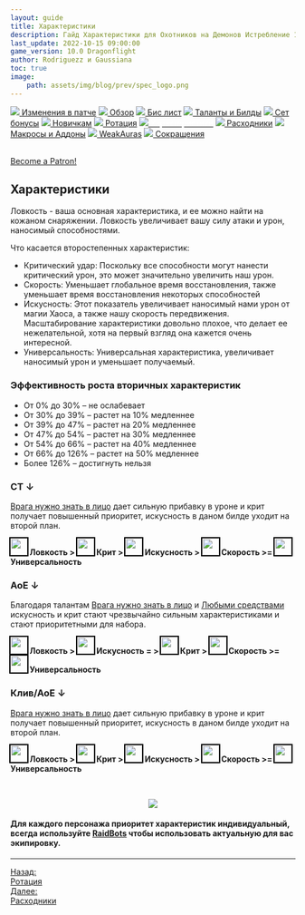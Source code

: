 ```yaml
---
layout: guide
title: Характеристики
description: Гайд Характеристики для Охотников на Демонов Истребление 10.0 PvE Dragonflight
last_update: 2022-10-15 09:00:00
game_version: 10.0 Dragonflight 
author: Rodriguezz и Gaussiana
toc: true
image:
    path: assets/img/blog/prev/spec_logo.png
---
```


<div id="smooth-nav-outer">
<a href="{{ site.url }}/guide/havoc/changes-patch.html"><img src="https://wow.zamimg.com/images/wow/icons/medium/inv_misc_spyglass_02.jpg"> Изменения в патче</a>
<a href="{{ site.url }}/guide/havoc/overview.html"><img src="https://wow.zamimg.com/images/wow/icons/medium/inv_misc_spyglass_02.jpg"> Обзор</a>
<a href="{{ site.url }}/guide/havoc/gear.html"><img src="https://wow.zamimg.com/images/wow/icons/medium/inv_chest_chain_03.jpg"> Бис лист</a>
<a href="{{ site.url }}/guide/havoc/talent-builds.html"><img src="https://wow.zamimg.com/images/wow/icons/medium/ability_marksmanship.jpg"> Таланты и Билды</a>
<a href="{{ site.url }}/guide/havoc/set-bonuses.html"><img src="https://wow.zamimg.com/images/wow/icons/medium/wow_token01.jpg"> Сет бонусы</a>
<a href="{{ site.url }}/guide/havoc/beginners.html"><img src="https://wow.zamimg.com/images/wow/icons/medium/spell_lifegivingseed.jpg"> Новичкам</a>
<a href="{{ site.url }}/guide/havoc/rotation-priority.html"><img src="https://wow.zamimg.com/images/wow/icons/medium/spell_mekkatorque_bot_bluegear.jpg"> Ротация</a>
<a href="{{ site.url }}/guide/havoc/stats.html"><img src="https://wow.zamimg.com/images/wow/icons/medium/inv_inscription_80_warscroll_intellect.jpg"><span style="color: white;"> Характеристики</span></a>
<a href="{{ site.url }}/guide/havoc/consumables.html"><img src="https://wow.zamimg.com/images/wow/icons/medium/inv_potion_92.jpg"> Расходники</a>
<a href="{{ site.url }}/guide/havoc/macros-addons.html"><img src="https://wow.zamimg.com/images/wow/icons/medium/inv_eng_gearspringparts.jpg"> Макросы и Аддоны</a>
<a href="{{ site.url }}/guide/havoc/weakauras.html"><img src="https://wow.zamimg.com/images/wow/icons/medium/spell_holy_auramastery.jpg"> WeakAuras</a>
<a href="{{ site.url }}/guide/havoc/common-terms.html"><img src="https://wow.zamimg.com/images/wow/icons/medium/ui_chat.jpg"> Сокращения</a>
</div>
<br>

<a href="https://www.patreon.com/bePatron?u=43917749"  data-patreon-widget-type="become-patron-button">Become a Patron!</a><script async src="https://c6.patreon.com/becomePatronButton.bundle.js"></script>

## Характеристики

Ловкость - ваша основная характеристика, и ее можно найти на кожаном снаряжении. Ловкость увеличивает вашу силу атаки и урон, наносимый способностями.

Что касается второстепенных характеристик:

<ul>
<li> Критический удар: Поскольку все способности могут нанести критический урон, это может значительно увеличить наш урон.</li>
<li> Скорость: Уменьшает глобальное время восстановления, также уменьшает время восстановления некоторых способностей</li>
<li> Искусность: Этот показатель увеличивает наносимый нами урон от магии Хаоса, а также нашу скорость передвижения. Масштабирование характеристики довольно плохое, что делает ее нежелательной, хотя на первый взгляд она кажется очень интересной.</li>
<li> Универсальность: Универсальная характеристика, увеличивает наносимый урон и уменьшает получаемый. </li>
</ul>

### Эффективность роста вторичных характеристик

* От 0% до 30% – не ослабевает
* От 30% до 39% – растет на 10% медленнее
* От 39% до 47% – растет на 20% медленнее
* От 47% до 54% – растет на 30% медленнее
* От 54% до 66% – растет на 40% медленнее
* От 66% до 126% – растет на 50% медленнее
* Более 126% – достигнуть нельзя

### СТ ↓ 

<div class="tabs__content">
<div class="tabs_in" markdown="1">

[Врага нужно знать в лицо](https://www.wowhead.com/ru/spell=388118) дает сильную прибавку в уроне и крит получает повышенный приоритет, искусность в даном билде уходит на второй план.

<img src="{{ site.url }}/assets/img/guide/havoc/agil.png" style="outline: 2px solid #000; width: 30px">  **Ловкость >**
<img src="{{ site.url }}/assets/img/guide/havoc/crit.png" style="outline: 2px solid #000; width: 30px">  **Крит >**
<img src="{{ site.url }}/assets/img/guide/havoc/mastry.png" style="outline: 2px solid #000; width: 30px"> **Искусность >**
<img src="{{ site.url }}/assets/img/guide/havoc/speed.png" style="outline: 2px solid #000; width: 30px"> **Скорость >=**
<img src="{{ site.url }}/assets/img/guide/havoc/vers.png" style="outline: 2px solid #000; width: 30px">  **Универсальность**

</div>
</div>

### АоЕ ↓ 

<div class="tabs__content">
<div class="tabs_in" markdown="1">

Благодаря талантам [Врага нужно знать в лицо](https://www.wowhead.com/ru/spell=388118) и [Любыми средствами](https://www.wowhead.com/ru/spell=388114/) искусность и крит стают чрезвычайно сильным характеристиками и стают приоритетными для набора.

<img src="{{ site.url }}/assets/img/guide/havoc/agil.png" style="outline: 2px solid #000; width: 30px">  **Ловкость >**
<img src="{{ site.url }}/assets/img/guide/havoc/mastry.png" style="outline: 2px solid #000; width: 30px"> **Искусность = >**
<img src="{{ site.url }}/assets/img/guide/havoc/crit.png" style="outline: 2px solid #000; width: 30px">  **Крит >**
<img src="{{ site.url }}/assets/img/guide/havoc/speed.png" style="outline: 2px solid #000; width: 30px"> **Скорость >=**
<img src="{{ site.url }}/assets/img/guide/havoc/vers.png" style="outline: 2px solid #000; width: 30px">  **Универсальность**

</div>
</div>

### Клив/АоЕ ↓ 

<div class="tabs__content">
<div class="tabs_in" markdown="1">

[Врага нужно знать в лицо](https://www.wowhead.com/ru/spell=388118) дает сильную прибавку в уроне и крит получает повышенный приоритет, искусность в даном билде уходит на второй план.

<img src="{{ site.url }}/assets/img/guide/havoc/agil.png" style="outline: 2px solid #000; width: 30px">  **Ловкость >**
<img src="{{ site.url }}/assets/img/guide/havoc/crit.png" style="outline: 2px solid #000; width: 30px">  **Крит >**
<img src="{{ site.url }}/assets/img/guide/havoc/mastry.png" style="outline: 2px solid #000; width: 30px"> **Искусность >**
<img src="{{ site.url }}/assets/img/guide/havoc/speed.png" style="outline: 2px solid #000; width: 30px"> **Скорость >=**
<img src="{{ site.url }}/assets/img/guide/havoc/vers.png" style="outline: 2px solid #000; width: 30px">  **Универсальность**

</div>
</div>

<br>

<p align="center" width="100%"> <img src="{{ site.url }}/assets/img/guide/sim.gif"> </p>

#### Для каждого персонажа приоритет характеристик индивидуальный, всегда используйте <a href="https://www.raidbots.com/simbot">RaidBots</a> чтобы использовать актуальную для вас экипировку.

<hr>

<div class="minibox minibox-left"><a href="{{ site.url }}/guide/havoc/rotation-priority.html">Назад:<br>Ротация</a></div> 
<div class="minibox"><a href="{{ site.url }}/guide/havoc/consumables.html">Далее:<br>Расходники</a></div>

<br>

<script>
    var $tabs = function (target) {
      var
        _elemTabs = (typeof target === 'string' ? document.querySelector(target) : target),
        _eventTabsShow,
        _showTab = function (tabsLinkTarget) {
          var tabsPaneTarget, tabsLinkActive, tabsPaneShow;
          tabsPaneTarget = document.querySelector(tabsLinkTarget.getAttribute('href'));
          tabsLinkActive = tabsLinkTarget.parentElement.querySelector('.tabs__link_active');
          tabsPaneShow = tabsPaneTarget.parentElement.querySelector('.tabs__pane_show');
          // если следующая вкладка равна активной, то завершаем работу
          if (tabsLinkTarget === tabsLinkActive) {
            return;
          }
          // удаляем классы у текущих активных элементов
          if (tabsLinkActive !== null) {
            tabsLinkActive.classList.remove('tabs__link_active');
          }
          if (tabsPaneShow !== null) {
            tabsPaneShow.classList.remove('tabs__pane_show');
          }
          // добавляем классы к элементам (в завимости от выбранной вкладки)
          tabsLinkTarget.classList.add('tabs__link_active');
          tabsPaneTarget.classList.add('tabs__pane_show');
          document.dispatchEvent(_eventTabsShow);
        },
        _switchTabTo = function (tabsLinkIndex) {
          var tabsLinks = _elemTabs.querySelectorAll('.tabs__link');
          if (tabsLinks.length > 0) {
            if (tabsLinkIndex > tabsLinks.length) {
              tabsLinkIndex = tabsLinks.length;
            } else if (tabsLinkIndex < 1) {
              tabsLinkIndex = 1;
            }
            _showTab(tabsLinks[tabsLinkIndex - 1]);
          }
        };

      _eventTabsShow = new CustomEvent('tab.show', { detail: _elemTabs });

      _elemTabs.addEventListener('click', function (e) {
        var tabsLinkTarget = e.target;
        // завершаем выполнение функции, если кликнули не по ссылке
        if (!tabsLinkTarget.classList.contains('tabs__link')) {
          return;
        }
        // отменяем стандартное действие
        e.preventDefault();
        _showTab(tabsLinkTarget);
      });

      return {
        showTab: function (target) {
          _showTab(target);
        },
        switchTabTo: function (index) {
          _switchTabTo(index);
        }
      }

    };

    var mytabs = $tabs('.tabs');
    if (localStorage.getItem('mytabs')) {
      mytabs.showTab(document.querySelector('[href="' + localStorage.getItem('mytabs') + '"]'));
    }

    document.addEventListener('tab.show', function (e) {
      localStorage.setItem('mytabs', e.detail.querySelector('.tabs__link_active').getAttribute('href'));
    })
</script>